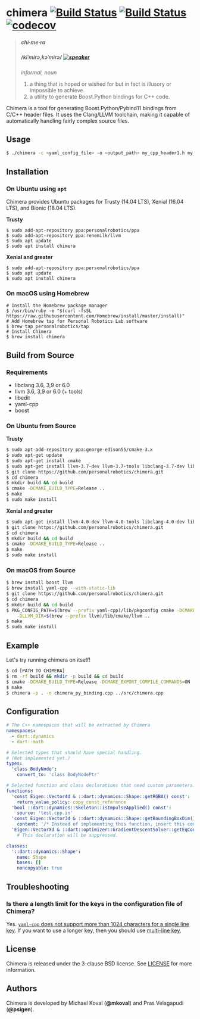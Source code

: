 # chimera [![Build Status](https://travis-ci.org/personalrobotics/chimera.svg?branch=master)](https://travis-ci.org/personalrobotics/chimera) [![Build Status](https://dev.azure.com/personalrobotics/chimera/_apis/build/status/personalrobotics.chimera?branchName=master)](https://dev.azure.com/personalrobotics/chimera/_build/latest?definitionId=2&branchName=master) [![codecov](https://codecov.io/gh/personalrobotics/chimera/branch/master/graph/badge.svg)](https://codecov.io/gh/personalrobotics/chimera)

> ##### chi·me·ra
>
> ##### /kīˈmirə,kəˈmirə/ [![speaker][2]][1]
>
> _*informal*, noun_
>
> 1.  a thing that is hoped or wished for but in fact is illusory or impossible to achieve.
> 2.  a utility to generate Boost.Python bindings for C++ code.

Chimera is a tool for generating Boost.Python/Pybind11 bindings from C/C++ header files.
It uses the Clang/LLVM toolchain, making it capable of automatically handling
fairly complex source files.

## Usage

```bash
$ ./chimera -c <yaml_config_file> -o <output_path> my_cpp_header1.h my_cpp_header2.h -- [compiler args]
```

## Installation

### On Ubuntu using `apt`

Chimera provides Ubuntu packages for Trusty (14.04 LTS), Xenial (16.04 LTS), and Bionic (18.04 LTS).

**Trusty**

```shell
$ sudo add-apt-repository ppa:personalrobotics/ppa
$ sudo add-apt-repository ppa:renemilk/llvm
$ sudo apt update
$ sudo apt install chimera
```

**Xenial and greater**

```shell
$ sudo add-apt-repository ppa:personalrobotics/ppa
$ sudo apt update
$ sudo apt install chimera
```

### On macOS using Homebrew

```shell
# Install the Homebrew package manager
$ /usr/bin/ruby -e "$(curl -fsSL https://raw.githubusercontent.com/Homebrew/install/master/install)"
# Add Homebrew tap for Personal Robotics Lab software
$ brew tap personalrobotics/tap
# Install Chimera
$ brew install chimera
```

## Build from Source

### Requirements

* libclang 3.6, 3,9 or 6.0
* llvm 3.6, 3,9 or 6.0 (+ tools)
* libedit
* yaml-cpp
* boost

### On Ubuntu from Source

**Trusty**

```bash
$ sudo apt-add-repository ppa:george-edison55/cmake-3.x
$ sudo apt-get update
$ sudo apt-get install cmake
$ sudo apt-get install llvm-3.7-dev llvm-3.7-tools libclang-3.7-dev libedit-dev libyaml-cpp-dev libboost-dev lib32z1-dev
$ git clone https://github.com/personalrobotics/chimera.git
$ cd chimera
$ mkdir build && cd build
$ cmake -DCMAKE_BUILD_TYPE=Release ..
$ make
$ sudo make install
```

**Xenial and greater**

```bash
$ sudo apt-get install llvm-4.0-dev llvm-4.0-tools libclang-4.0-dev libedit-dev libyaml-cpp-dev libboost-dev lib32z1-dev
$ git clone https://github.com/personalrobotics/chimera.git
$ cd chimera
$ mkdir build && cd build
$ cmake -DCMAKE_BUILD_TYPE=Release ..
$ make
$ sudo make install
```

### On macOS from Source

```bash
$ brew install boost llvm
$ brew install yaml-cpp --with-static-lib
$ git clone https://github.com/personalrobotics/chimera.git
$ cd chimera
$ mkdir build && cd build
$ PKG_CONFIG_PATH=$(brew --prefix yaml-cpp)/lib/pkgconfig cmake -DCMAKE_BUILD_TYPE=Release \
    -DLLVM_DIR=$(brew --prefix llvm)/lib/cmake/llvm ..
$ make
$ sudo make install
```

## Example

Let's try running chimera on itself!

```bash
$ cd [PATH TO CHIMERA]
$ rm -rf build && mkdir -p build && cd build
$ cmake -DCMAKE_BUILD_TYPE=Release -DCMAKE_EXPORT_COMPILE_COMMANDS=ON ..
$ make
$ chimera -p . -o chimera_py_binding.cpp ../src/chimera.cpp
```

## Configuration

```yaml
# The C++ namespaces that will be extracted by Chimera
namespaces:
  - dart::dynamics
  - dart::math

# Selected types that should have special handling.
# (Not implemented yet.)
types:
  'class BodyNode':
    convert_to: 'class BodyNodePtr'

# Selected function and class declarations that need custom parameters.
functions:
  'const Eigen::Vector4d & ::dart::dynamics::Shape::getRGBA() const':
    return_value_policy: copy_const_reference
  'bool ::dart::dynamics::Skeleton::isImpulseApplied() const':
    source: 'test.cpp.in'
  'const Eigen::Vector3d & ::dart::dynamics::Shape::getBoundingBoxDim() const':
    content: '/* Instead of implementing this function, insert this comment! */'
  'Eigen::VectorXd & ::dart::optimizer::GradientDescentSolver::getEqConstraintWeights()': null
    # This declaration will be suppressed.

classes:
  '::dart::dynamics::Shape':
    name: Shape
    bases: []
    noncopyable: true
```

## Troubleshooting

### Is there a length limit for the keys in the configuration file of Chimera?

Yes. [`yaml-cpp` does not support more than 1024 characters for a single line
key](https://github.com/jbeder/yaml-cpp/blob/release-0.5.3/src/simplekey.cpp#L111).
If you want to use a longer key, then you should use [multi-line
key](http://stackoverflow.com/a/36295084).

## License

Chimera is released under the 3-clause BSD license. See [LICENSE](./LICENSE) for more
information.

## Authors

Chimera is developed by Michael Koval (**@mkoval**) and Pras Velagapudi (**@psigen**).

[1]: http://audio.oxforddictionaries.com/en/mp3/chimera_gb_1.mp3
[2]: https://upload.wikimedia.org/wikipedia/commons/7/74/Speaker_icon.svg
